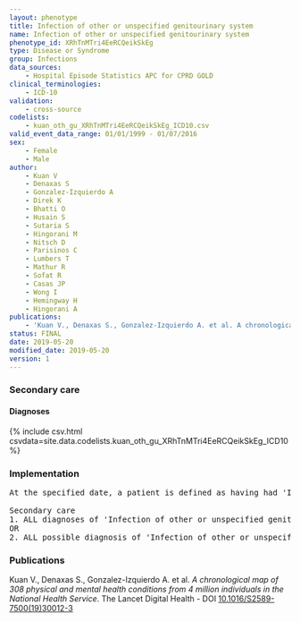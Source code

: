 ```yaml
---
layout: phenotype
title: Infection of other or unspecified genitourinary system
name: Infection of other or unspecified genitourinary system
phenotype_id: XRhTnMTri4EeRCQeikSkEg 
type: Disease or Syndrome
group: Infections
data_sources: 
    - Hospital Episode Statistics APC for CPRD GOLD
clinical_terminologies: 
    - ICD-10
validation: 
    - cross-source
codelists: 
    - kuan_oth_gu_XRhTnMTri4EeRCQeikSkEg_ICD10.csv
valid_event_data_range: 01/01/1999 - 01/07/2016
sex: 
    - Female
    - Male
author: 
    - Kuan V
    - Denaxas S
    - Gonzalez-Izquierdo A
    - Direk K
    - Bhatti O
    - Husain S
    - Sutaria S
    - Hingorani M
    - Nitsch D
    - Parisinos C
    - Lumbers T
    - Mathur R
    - Sofat R
    - Casas JP
    - Wong I
    - Hemingway H
    - Hingorani A
publications: 
    - 'Kuan V., Denaxas S., Gonzalez-Izquierdo A. et al. A chronological map of 308 physical and mental health conditions from 4 million individuals in the National Health Service. The Lancet Digital Health - DOI: 10.1016/S2589-7500(19)30012-3' 
status: FINAL
date: 2019-05-20
modified_date: 2019-05-20
version: 1
---
```

### Secondary care 
#### Diagnoses 
{% include csv.html csvdata=site.data.codelists.kuan_oth_gu_XRhTnMTri4EeRCQeikSkEg_ICD10 %}
### Implementation 
<pre>At the specified date, a patient is defined as having had 'Infection of other or unspecified genitourinary system' IF they meet the criteria for any of the following on or before the specified date. The earliest date on which the individual meets any of the following criteria on or before the specified date is defined as the first event date:

Secondary care
1. ALL diagnoses of 'Infection of other or unspecified genitourinary system' or history of diagnosis during a hospitalization
OR
2. ALL possible diagnosis of 'Infection of other or unspecified genitourinary system' during a hospitalization IF NO record satisfying criteria for Urinary Tract Infections, Infection of male genital system or Female pelvic inflammatory disease 30 days before or 30 days after the first event date for 'Infection of other or unspecified genitourinary system'.</pre> 
 
### Publications 
Kuan V., Denaxas S., Gonzalez-Izquierdo A. et al. _A chronological map of 308 physical and mental health conditions from 4 million individuals in the National Health Service_. The Lancet Digital Health - DOI <a href='https://www.thelancet.com/journals/landig/article/PIIS2589-7500(19)30012-3/fulltext'>10.1016/S2589-7500(19)30012-3</a>
